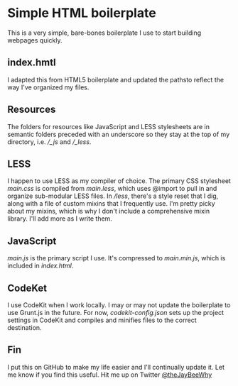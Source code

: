 # Simple HTML boilerplate
This is a very simple, bare-bones boilerplate I use to start building webpages quickly.

## index.hmtl
I adapted this from HTML5 boilerplate and updated the pathsto reflect the way I've organized my files.

## Resources
The folders for resources like JavaScript and LESS stylesheets are in semantic folders preceded with an underscore so they stay at the top of my directory, i.e. */_js* and */_less*.

## LESS
I happen to use LESS as my compiler of choice. The primary CSS stylesheet *main.css* is compiled from *main.less*, which uses @import to pull in and organize sub-modular LESS files. In */_less_*, there's a style reset that I dig, along with a file of custom mixins that I frequently use. I'm pretty picky about my mixins, which is why I don't include a comprehensive mixin library. I'll add more as I write them.

## JavaScript
*main.js* is the primary script I use. It's compressed to *main.min.js*, which is included in *index.html*.

## CodeKet
I use CodeKit when I work locally. I may or may not update the boilerplate to use Grunt.js in the future. For now, *codekit-config.json* sets up the project settings in CodeKit and compiles and minifies files to the correct destination.

## Fin
I put this on GitHub to make my life easier and I'll continually update it. Let me know if you find this useful. Hit me up on Twitter [@theJayBeeWhy](http://twitter.com/theJayBeeWhy)